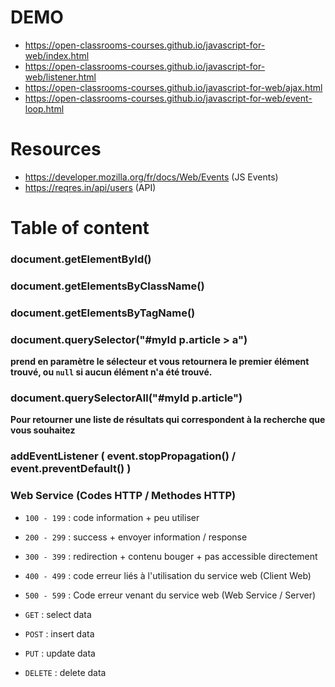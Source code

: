 # DEMO

- https://open-classrooms-courses.github.io/javascript-for-web/index.html
- https://open-classrooms-courses.github.io/javascript-for-web/listener.html
- https://open-classrooms-courses.github.io/javascript-for-web/ajax.html
- https://open-classrooms-courses.github.io/javascript-for-web/event-loop.html

# Resources

- https://developer.mozilla.org/fr/docs/Web/Events (JS Events)
- https://reqres.in/api/users (API)


# Table of content

### document.getElementById()


### document.getElementsByClassName()


### document.getElementsByTagName()


### document.querySelector("#myId p.article > a")

**prend en paramètre le sélecteur et vous retournera le premier élément trouvé, ou  `null`  si aucun élément n'a été trouvé.**


### document.querySelectorAll("#myId p.article")

**Pour retourner une liste de résultats qui correspondent à la recherche que vous souhaitez**


### addEventListener ( event.stopPropagation() / event.preventDefault() )

### Web Service (Codes HTTP / Methodes HTTP)

- `100 - 199` : code information + peu utiliser
- `200 - 299` : success + envoyer information / response
- `300 - 399` : redirection + contenu bouger + pas accessible directement
- `400 - 499` : code erreur liés à l'utilisation du service web (Client Web)
- `500 - 599` : Code erreur venant du service web (Web Service / Server)
 
- `GET` : select data
- `POST` : insert data
- `PUT` : update data
- `DELETE` : delete data

